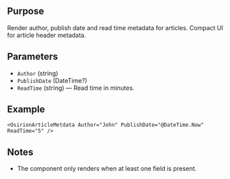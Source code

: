 Purpose
-------
Render author, publish date and read time metadata for articles. Compact UI for article header metadata.

Parameters
----------
- `Author` (string)
- `PublishDate` (DateTime?)
- `ReadTime` (string) — Read time in minutes.

Example
-------
```razor
<OsirionArticleMetdata Author="John" PublishDate="@DateTime.Now" ReadTime="5" />
```

Notes
-----
- The component only renders when at least one field is present.
